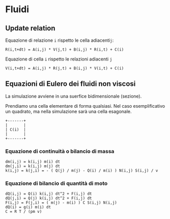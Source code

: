 Fluidi
======


Update relation
---------------

Equazione di relazione `i` rispetto le cella adiacenti`j`:

    R(i,t+dt) = A(i,j) * V(j,t) + B(i,j) * R(i,t) + C(i)

Equazione di cella `i` rispetto le relazioni adiacenti `j`

    V(i,t+dt) = A(i,j) * R(j,t) + B(i,j) * V(i,t) + C(i)


Equazioni di Eulero dei fluidi non viscosi
------------------------------------------

La simulazione avviene in una suerfice bidimensionale (sezione).

Prendiamo una cella elementare di forma qualsiasi.
Nel caso esemplificativo un quadrato, ma nella simulazione sarà una cella esagonale.

    +-------+
    |       |
    | C(i)  |
    |       |
    +-------+

### Equazione di continuità o bilancio di massa ###

    dm(i,j) = k(i,j) m(i) dt
    dm(j,i) = k(i,j) m(j) dt
    k(i,j) = k(j,i) = - ( Q(j) / m(j) - Q(i) / m(i) ) N(i,j) S(i,j) / v


### Equazione di bilancio di quantità di moto ###

    dQ(i,j) = Q(i) k(i,j) dt^2 + F(i,j) dt
    dQ(j,i) = Q(j) k(i,j) dt^2 + F(i,j) dt
    F(i,j) = F(j,i) = ( m(j) - m(i) ) C S(i,j) N(i,j)
    dQ(i) = g(i) m(i) dt
    C = R T / (pm v)